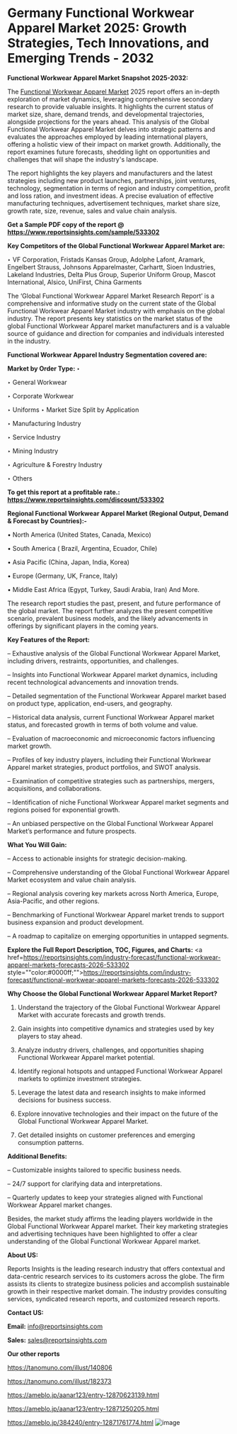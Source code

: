 # Germany Functional Workwear Apparel Market 2025: Growth Strategies, Tech Innovations, and Emerging Trends - 2032

<strong>Functional Workwear Apparel Market Snapshot 2025-2032:</strong>

The <a href=https://www.reportsinsights.com/sample/533302>Functional Workwear Apparel Market</a> 2025 report offers an in-depth exploration of market dynamics, leveraging comprehensive secondary research to provide valuable insights. It highlights the current status of market size, share, demand trends, and developmental trajectories, alongside projections for the years ahead. This analysis of the Global Functional Workwear Apparel Market delves into strategic patterns and evaluates the approaches employed by leading international players, offering a holistic view of their impact on market growth. Additionally, the report examines future forecasts, shedding light on opportunities and challenges that will shape the industry's landscape.

The report highlights the key players and manufacturers and the latest strategies including new product launches, partnerships, joint ventures, technology, segmentation in terms of region and industry competition, profit and loss ration, and investment ideas. A precise evaluation of effective manufacturing techniques, advertisement techniques, market share size, growth rate, size, revenue, sales and value chain analysis.

<strong>Get a Sample PDF copy of the report @ <a href=https://www.reportsinsights.com/sample/533302 style=color:#0000ff;>https://www.reportsinsights.com/sample/533302</a></strong>

<strong>Key Competitors of the Global Functional Workwear Apparel Market are:</strong>

‣ VF Corporation, Fristads Kansas Group, Adolphe Lafont, Aramark, Engelbert Strauss, Johnsons Apparelmaster, Carhartt, Sioen Industries, Lakeland Industries, Delta Plus Group, Superior Uniform Group, Mascot International, Alsico, UniFirst, China Garments

The ‘Global Functional Workwear Apparel Market Research Report’ is a comprehensive and informative study on the current state of the Global Functional Workwear Apparel Market industry with emphasis on the global industry. The report presents key statistics on the market status of the global Functional Workwear Apparel market manufacturers and is a valuable source of guidance and direction for companies and individuals interested in the industry.

<strong>Functional Workwear Apparel Industry Segmentation covered are:</strong>

<strong>Market by Order Type: </strong>
‣ 

‣ General Workwear

‣ Corporate Workwear

‣ Uniforms
‣ Market Size Split by Application

‣ Manufacturing Industry

‣ Service Industry

‣ Mining Industry

‣ Agriculture & Forestry Industry

‣ Others

<strong>To get this report at a profitable rate.: <a href=https://www.reportsinsights.com/discount/533302 style=color:#0000ff;>https://www.reportsinsights.com/discount/533302</a></strong>

<strong>Regional Functional Workwear Apparel Market (Regional Output, Demand &amp; Forecast by Countries):-</strong>

• North America (United States, Canada, Mexico)

• South America ( Brazil, Argentina, Ecuador, Chile)

• Asia Pacific (China, Japan, India, Korea)

• Europe (Germany, UK, France, Italy)

• Middle East Africa (Egypt, Turkey, Saudi Arabia, Iran) And More.

The research report studies the past, present, and future performance of the global market. The report further analyzes the present competitive scenario, prevalent business models, and the likely advancements in offerings by significant players in the coming years.

<strong>Key Features of the Report:</strong>

– Exhaustive analysis of the Global Functional Workwear Apparel Market, including drivers, restraints, opportunities, and challenges.

– Insights into Functional Workwear Apparel market dynamics, including recent technological advancements and innovation trends.

– Detailed segmentation of the Functional Workwear Apparel market based on product type, application, end-users, and geography.

– Historical data analysis, current Functional Workwear Apparel market status, and forecasted growth in terms of both volume and value.

– Evaluation of macroeconomic and microeconomic factors influencing market growth.

– Profiles of key industry players, including their Functional Workwear Apparel market strategies, product portfolios, and SWOT analysis.

– Examination of competitive strategies such as partnerships, mergers, acquisitions, and collaborations.

– Identification of niche Functional Workwear Apparel market segments and regions poised for exponential growth.

– An unbiased perspective on the Global Functional Workwear Apparel Market’s performance and future prospects.

<strong>What You Will Gain:</strong>

– Access to actionable insights for strategic decision-making.

– Comprehensive understanding of the Global Functional Workwear Apparel Market ecosystem and value chain analysis.

– Regional analysis covering key markets across North America, Europe, Asia-Pacific, and other regions.

– Benchmarking of Functional Workwear Apparel market trends to support business expansion and product development.

– A roadmap to capitalize on emerging opportunities in untapped segments.

<strong>Explore the Full Report Description, TOC, Figures, and Charts:</strong>
<a href=https://reportsinsights.com/industry-forecast/functional-workwear-apparel-markets-forecasts-2026-533302 style=""color:#0000ff;"">https://reportsinsights.com/industry-forecast/functional-workwear-apparel-markets-forecasts-2026-533302</a>

<strong>Why Choose the Global Functional Workwear Apparel Market Report?</strong>

1. Understand the trajectory of the Global Functional Workwear Apparel Market with accurate forecasts and growth trends.

2. Gain insights into competitive dynamics and strategies used by key players to stay ahead.

3. Analyze industry drivers, challenges, and opportunities shaping Functional Workwear Apparel market potential.

4. Identify regional hotspots and untapped Functional Workwear Apparel markets to optimize investment strategies.

5. Leverage the latest data and research insights to make informed decisions for business success.

6. Explore innovative technologies and their impact on the future of the Global Functional Workwear Apparel Market.

7. Get detailed insights on customer preferences and emerging consumption patterns.

<strong>Additional Benefits:</strong>

– Customizable insights tailored to specific business needs.

– 24/7 support for clarifying data and interpretations.

– Quarterly updates to keep your strategies aligned with Functional Workwear Apparel market changes.

Besides, the market study affirms the leading players worldwide in the Global Functional Workwear Apparel market. Their key marketing strategies and advertising techniques have been highlighted to offer a clear understanding of the Global Functional Workwear Apparel market.

<strong><strong>About US</strong>:</strong>

Reports Insights is the leading research industry that offers contextual and data-centric research services to its customers across the globe. The firm assists its clients to strategize business policies and accomplish sustainable growth in their respective market domain. The industry provides consulting services, syndicated research reports, and customized research reports.

<strong>Contact US:</strong>

<p class=><b>Email:</b> <a href=mailto:info@reportsinsights.com>info@reportsinsights.com</a></p>
<p class=><b>Sales:</b> <a href=mailto:sales@reportsinsights.com>sales@reportsinsights.com</a></p>

<strong>Our other reports</strong>

<a href=https://tanomuno.com/illust/140806>https://tanomuno.com/illust/140806</a>

<a href=https://tanomuno.com/illust/182373>https://tanomuno.com/illust/182373</a>

<a href=https://ameblo.jp/aanar123/entry-12870623139.html>https://ameblo.jp/aanar123/entry-12870623139.html</a>

<a href=https://ameblo.jp/aanar123/entry-12871250205.html>https://ameblo.jp/aanar123/entry-12871250205.html</a>

<a href=https://ameblo.jp/384240/entry-12871761774.html>https://ameblo.jp/384240/entry-12871761774.html</a>
![image](https://github.com/user-attachments/assets/4e8420e8-c4c9-40eb-a534-751e027cd2df)
